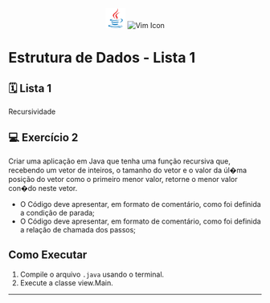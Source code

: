 <p align="center">
  <img src="https://raw.githubusercontent.com/devicons/devicon/master/icons/java/java-original.svg" alt="Java Icon" height="40" width="40">
  <img src="https://cdn.jsdelivr.net/gh/devicons/devicon/icons/vim/vim-original.svg" alt="Vim Icon" height="40" width="40">
</p>

# Estrutura de Dados - Lista 1

## 🗓️ Lista 1

Recursividade

## 💻 Exercício 2

Criar uma aplicação em Java que tenha uma função recursiva que, recebendo um vetor de inteiros, o tamanho do vetor e o valor da úl�ma posição do vetor como o primeiro menor valor, retorne o menor valor con�do neste vetor.

- O Código deve apresentar, em formato de comentário, como foi definida a condição de parada;
- O Código deve apresentar, em formato de comentário, como foi definida a relação de chamada dos passos;

## Como Executar

1. Compile o arquivo `.java` usando o terminal.
2. Execute a classe view.Main.

---
